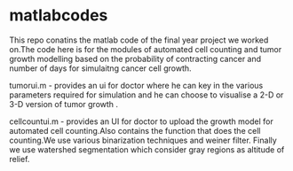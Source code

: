 # matlabcodes

This repo conatins the matlab code of the final year project we worked on.The code here is for the modules of automated cell counting and 
tumor growth modelling based on the probability of contracting cancer and number of days for simulaitng cancer cell growth.

tumorui.m - provides an ui for doctor where he can key in the various parameters required for simulation and he can choose to visualise
a 2-D or 3-D version of tumor growth .

cellcountui.m - provides an UI for doctor to upload the growth model for automated cell counting.Also contains the
function that does the cell counting.We use various binarization techniques and weiner filter. Finally we use watershed segmentation which 
consider gray regions as altitude of relief.
